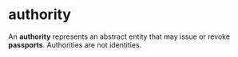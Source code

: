 # authority

An **authority** represents an abstract entity that may issue or revoke **passports**. Authorities are not identities.